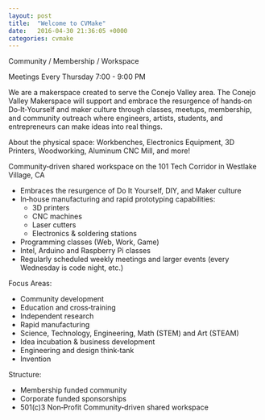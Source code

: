 ```yaml
---
layout: post
title:  "Welcome to CVMake"
date:   2016-04-30 21:36:05 +0000
categories: cvmake
---
```

Community / Membership / Workspace

Meetings Every Thursday 7:00 - 9:00 PM

We are a makerspace created to serve the Conejo Valley area. The Conejo Valley Makerspace will support and embrace the resurgence of hands‐on Do‐It‐Yourself and maker culture through classes, meetups, membership, and community outreach where engineers, artists, students, and entrepreneurs can make ideas into real things.

About the physical space: Workbenches, Electronics Equipment, 3D Printers, Woodworking, Aluminum CNC Mill, and more!

Community‐driven shared workspace on the 101 Tech Corridor in Westlake Village, CA

- Embraces the resurgence of Do It Yourself, DIY, and Maker culture
- In‐house manufacturing and rapid prototyping capabilities:
    - 3D printers
    - CNC machines
    - Laser cutters
    - Electronics & soldering stations
- Programming classes (Web, Work, Game)
- Intel, Arduino and Raspberry Pi classes
- Regularly scheduled weekly meetings and larger events (every Wednesday is code night, etc.)

Focus Areas:

- Community development
- Education and cross‐training
- Independent research
- Rapid manufacturing
- Science, Technology, Engineering, Math (STEM) and Art (STEAM)
- Idea incubation & business development
- Engineering and design think‐tank
- Invention

Structure:

- Membership funded community
- Corporate funded sponsorships
- 501(c)3 Non‐Profit Community‐driven shared workspace

